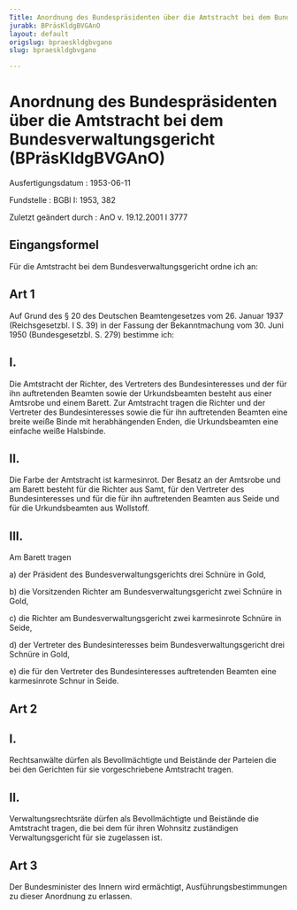 ```yaml
---
Title: Anordnung des Bundespräsidenten über die Amtstracht bei dem Bundesverwaltungsgericht
jurabk: BPräsKldgBVGAnO
layout: default
origslug: bpraeskldgbvgano
slug: bpraeskldgbvgano

---
```


# Anordnung des Bundespräsidenten über die Amtstracht bei dem Bundesverwaltungsgericht (BPräsKldgBVGAnO)

Ausfertigungsdatum
:   1953-06-11

Fundstelle
:   BGBl I: 1953, 382

Zuletzt geändert durch
:   AnO v. 19.12.2001 I 3777


## Eingangsformel

Für die Amtstracht bei dem Bundesverwaltungsgericht ordne ich an:


## Art 1

Auf Grund des § 20 des Deutschen Beamtengesetzes vom 26. Januar 1937
(Reichsgesetzbl. I S. 39) in der Fassung der Bekanntmachung vom 30.
Juni 1950 (Bundesgesetzbl. S. 279) bestimme ich:


## I.

Die Amtstracht der Richter, des Vertreters des Bundesinteresses und
der für ihn auftretenden Beamten sowie der Urkundsbeamten besteht aus
einer Amtsrobe und einem Barett. Zur Amtstracht tragen die Richter und
der Vertreter des Bundesinteresses sowie die für ihn auftretenden
Beamten eine breite weiße Binde mit herabhängenden Enden, die
Urkundsbeamten eine einfache weiße Halsbinde.


## II.

Die Farbe der Amtstracht ist karmesinrot. Der Besatz an der Amtsrobe
und am Barett besteht für die Richter aus Samt, für den Vertreter des
Bundesinteresses und für die für ihn auftretenden Beamten aus Seide
und für die Urkundsbeamten aus Wollstoff.


## III.

Am Barett tragen

a)  der Präsident des Bundesverwaltungsgerichts drei Schnüre in Gold,


b)  die Vorsitzenden Richter am Bundesverwaltungsgericht zwei Schnüre in
    Gold,


c)  die Richter am Bundesverwaltungsgericht zwei karmesinrote Schnüre in
    Seide,


d)  der Vertreter des Bundesinteresses beim Bundesverwaltungsgericht drei
    Schnüre in Gold,


e)  die für den Vertreter des Bundesinteresses auftretenden Beamten eine
    karmesinrote Schnur in Seide.





## Art 2



## I.

Rechtsanwälte dürfen als Bevollmächtigte und Beistände der Parteien
die bei den Gerichten für sie vorgeschriebene Amtstracht tragen.


## II.

Verwaltungsrechtsräte dürfen als Bevollmächtigte und Beistände die
Amtstracht tragen, die bei dem für ihren Wohnsitz zuständigen
Verwaltungsgericht für sie zugelassen ist.


## Art 3

Der Bundesminister des Innern wird ermächtigt, Ausführungsbestimmungen
zu dieser Anordnung zu erlassen.

